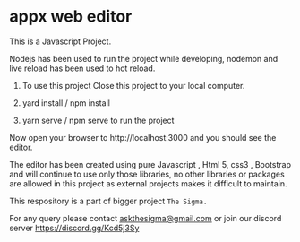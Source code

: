 # appx web editor

This is a Javascript Project.

Nodejs has been used to run the project while developing, nodemon and live reload has been used to hot reload.

1. To use this project Close this project to your local computer.

2. yard install / npm install 

3. yarn serve / npm serve to run the project 

Now open your browser to http://localhost:3000 and you should see the editor. 


The editor has been created using pure Javascript , Html 5, css3 , Bootstrap and will continue to use only those libraries, no other libraries or packages are allowed in this project as external projects makes it difficult to maintain.

This respository is a part of bigger project `The Sigma.`

For any query please contact askthesigma@gmail.com or join our discord server https://discord.gg/Kcd5j3Sy

 

